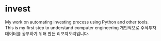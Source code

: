 # invest
My work on automating investing process using Python and other tools. This is my first step to understand computer engineering
개인적으로 주식투자 데이터를 공부하기 위해 만든 리포지토리입니다.
